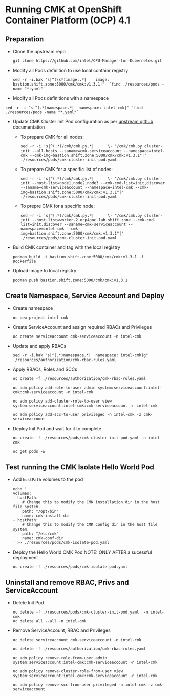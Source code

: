 # Running CMK at OpenShift Container Platform (OCP) 4.1

## Preparation
- Clone the upstream repo
    ```
    git clone https://github.com/intel/CPU-Manager-for-Kubernetes.git
    ```
- Modify all Pods definition to use local containr registry
    ```
    sed -r -i.bak "s|^(\s*)image:.*|    image: bastion.shift.zone:5000/cmk/cmk:v1.3.1|"  `find ./resources/pods -name "*.yaml"`

- Modify all Pods definitions with a namespace
```
sed -r -i 's|^(.*)namespace.*|  namespace: intel-cmk|' `find ./resources/pods -name "*.yaml"`
```

- Update CMK Cluster Init Pod configuration as per [upstream github](https://github.com/intel/CPU-Manager-for-Kubernetes/blob/master/docs/operator.md#prepare-cmk-nodes-by-running-cmk-cluster-init) documentation

    - To prepare CMK for all nodes:
        ```
        sed -r -i 's|^(.*)/cmk/cmk.py.*|      \- "/cmk/cmk.py cluster-init --all-hosts --saname=cmk-serviceaccount --namespace=intel-cmk --cmk-img=bastion.shift.zone:5000/cmk/cmk:v1.3.1"|' ./resources/pods/cmk-cluster-init-pod.yaml
        ```

    - To prepare CMK for a specific list of nodes:
        ```
        sed -r -i 's|^(.*)/cmk/cmk.py.*|      \- "/cmk/cmk.py cluster-init --host-list=node1,node2,node3 --cmk-cmd-list=init,discover --saname=cmk-serviceaccount --namespace=intel-cmk --cmk-img=bastion.shift.zone:5000/cmk/cmk:v1.3.1"|' ./resources/pods/cmk-cluster-init-pod.yaml
        ```

    - To prepre CMK for a specific node:
        ```
        sed -r -i 's|^(.*)/cmk/cmk.py.*|      \- "/cmk/cmk.py cluster-init --host-list=worker-2.ocp4poc.lab.shift.zone --cmk-cmd-list=init,discover --saname=cmk-serviceaccount --namespace=intel-cmk --cmk-img=bastion.shift.zone:5000/cmk/cmk:v1.3.1"|' ./resources/pods/cmk-cluster-init-pod.yaml
        ```

- Build CMK container and tag with the local registry
    ```
    podman build -t bastion.shift.zone:5000/cmk/cmk:v1.3.1 -f Dockerfile
    ```

- Upload image to local registry
    ```
    podman push bastion.shift.zone:5000/cmk/cmk:v1.3.1
    ```


## Create Namespace, Service Account and Deploy

- Create namespace
    ```
    oc new-project intel-cmk
    ```

- Create ServiceAccount and assign required RBACs and Privileges
    ```
    oc create serviceaccount cmk-serviceaccount -n intel-cmk
    ```

-  Update and apply RBACs
    ```
    sed -r -i.bak "s|^(.*)namespace.*|  namespace: intel-cmk|g" ./resources/authorization/cmk-rbac-rules.yaml
    ```

- Apply RBACs, Roles and SCCs
    ```
    oc create -f ./resources/authorization/cmk-rbac-rules.yaml
 
    oc adm policy add-role-to-user admin system:serviceaccount:intel-cmk:cmk-serviceaccount -n intel-cmk

    oc adm policy add-cluster-role-to-user view system:serviceaccount:intel-cmk:cmk-serviceaccount -n intel-cmk

    oc adm policy add-scc-to-user privileged -n intel-cmk -z cmk-serviceaccount
    ```



- Deploy Init Pod and wait for it to complete
    ```
    oc create -f ./resources/pods/cmk-cluster-init-pod.yaml -n intel-cmk

    oc get pods -w
    ```
## Test running the CMK Isolate Hello World Pod

- Add `hostPath` volumes to the pod
    ```
    echo '
    volumes:
    - hostPath:
        # Change this to modify the CMK installation dir in the host file system.
        path: "/opt/bin"
        name: cmk-install-dir
    - hostPath:
        # Change this to modify the CMK config dir in the host file system.
        path: "/etc/cmk"
        name: cmk-conf-dir
    ' >> ./resources/pods/cmk-isolate-pod.yaml
    ```
- Deploy the Hello World CMK Pod
    NOTE: ONLY AFTER a sucessful deployment
    ```
    oc create -f ./resources/pods/cmk-isolate-pod.yaml
    ```

## Uninstall and remove RBAC, Privs and ServiceAccount

- Delete Init Pod
    ```
    oc delete -f ./resources/pods/cmk-cluster-init-pod.yaml  -n intel-cmk
    oc delete all --all -n intel-cmk
    ```

- Remove ServiceAccount, RBAC and Privileges
    ```
    oc delete serviceaccount cmk-serviceaccount -n intel-cmk

    oc delete -f ./resources/authorization/cmk-rbac-rules.yaml

    oc adm policy remove-role-from-user admin system:serviceaccount:intel-cmk:cmk-serviceaccount -n intel-cmk

    oc adm policy remove-cluster-role-from-user view system:serviceaccount:intel-cmk:cmk-serviceaccount -n intel-cmk

    oc adm policy remove-scc-from-user privileged -n intel-cmk -z cmk-serviceaccount
    ```
